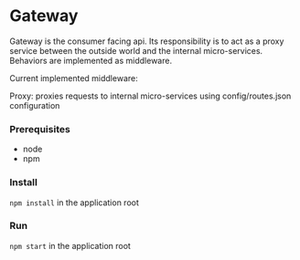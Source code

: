# Gateway

Gateway is the consumer facing api. Its responsibility is to act as a proxy service between the outside world and the internal micro-services. Behaviors are implemented as middleware.

Current implemented middleware:

Proxy: proxies requests to internal micro-services using config/routes.json configuration

### Prerequisites

* node
* npm

### Install

`npm install` in the application root

### Run

`npm start` in the application root
